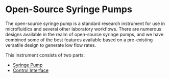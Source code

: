 # Open-Source Syringe Pumps

The open-source syringe pump is a standard research instrument for use in microfluidics and several other laboratory workflows. There are numerous designs available in the realm of open-source syringe pumps, and we have combined some of the best features available based on a pre-existing versatile design to generate low flow rates. 

This instrument consists of two parts:

* [Syringe Pump](2_syringe-pump.md)
* [Control Interface](3_control-interface.md)